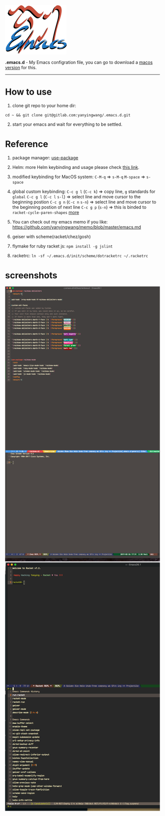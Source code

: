 <img src="https://raw.githubusercontent.com/yanyingwang/.emacs.d/master/favicon.png" alt="favicon" width="200"/>

**.emacs.d** - My Emacs configration file, you can go to download a [macos version](https://emacsformacosx.com/) for this.

---

# How to use
1. clone git repo to your home dir:
~~~shell
cd ~ && git clone git@gitlab.com:yanyingwang/.emacs.d.git
~~~

2. start your emacs and wait for everything to be settled.


# Reference
1. package manager: [use-package](https://github.com/jwiegley/use-package)
2. Helm: more Helm keybinding and usage please check [this link](http://tuhdo.github.io/helm-intro.html).
3. modified keybinding for MacOS system:
   `C-M-q` => `s-M-q`
   `M-space` => `s-space`

4. global custom keybinding:
   `C-c g l` (`C-c k`) => copy line, `g` standards for `global`
   `C-c g l` (`C-c l` `s-l`) => select line and move cursor to the beginning postion
   `C-c g n` (`C-c n` `s-n`) => select line and move cursor to the beginning postion of next line
   `C-c g p` (`s-n`) => this is binded to `racket-cycle-paren-shapes`
   [more](https://github.com/yanyingwang/.emacs.d/blob/master/init/self/keybinding.el)
5. You can check out my emacs memo if you like: https://github.com/yanyingwang/memo/blob/master/emacs.md
6. geiser with scheme(racket/chez/gosh)
7. flymake for ruby racket js: `npm install -g jslint`
8. racketrc: `ln -sf ~/.emacs.d/init/scheme/dotracketrc ~/.racketrc`

# screenshots
![scsh1](https://raw.githubusercontent.com/yanyingwang/.emacs.d/master/screenshots/dim-golden-ratio.png)
![scsh2](https://raw.githubusercontent.com/yanyingwang/.emacs.d/master/screenshots/racket-in-geiser.png)


